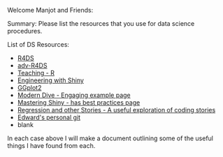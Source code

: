 Welcome Manjot and Friends: 

Summary: Please list the resources that you use for data science procedures.

List of DS Resources: 
 - [R4DS](https://r4ds.had.co.nz/)
 - [adv-R4DS](https://adv-r.hadley.nz/)
 - [Teaching - R](https://datascienceineducation.com/)
 - [Engineering with Shiny](https://engineering-shiny.org/)
 - [GGplot2](https://ggplot2-book.org/)
 - [Modern Dive - Engaging example page](https://moderndive.com/A-appendixA.html)
 - [Mastering Shiny - has best practices page](https://mastering-shiny.org/scaling-intro.html)
 - [Regression and other Stories - A useful exploration of coding stories](https://github.com/avehtari/ROS-Examples)
 - [Edward's personal git](https://github.com/edwardleardi/mle-ds-swe-cheat-sheets)
 - blank


In each case above I will make a document outlining some of the useful things I have found from each.
